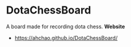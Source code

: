 # DotaChessBoard
A board made for recording dota chess.
**Website**
- https://ahchao.github.io/DotaChessBoard/